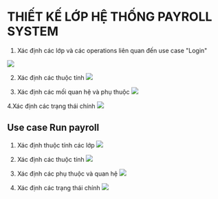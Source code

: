 # THIẾT KẾ LỚP HỆ THỐNG PAYROLL SYSTEM
1. Xác định các lớp và các operations liên quan đến use case "Login"

![](https://www.planttext.com/api/plantuml/png/f55B2i8m4Dtd54FslO0BgRZLLN1LN0pfK8DDKl8fY7Wo5nx9AvYsu8VIAhYRttlptipzUijzG1UYhbc3yeWL0TzvSh15an9D9i3QwiQQ574uCu2Yxp-BUyYo9HGRMoa3Wboh9BrrEu0WxvKrlsCkxAL6a8nEXTD8nYg6GygKnF07-Q1inktdoDZus5otONBz09hMlW3UOgrA30Gn7Pf_evhHbxXqNmK_3776SZ9bz-q70000__y30000)

2. Xác định các thuộc tính
![](https://www.planttext.com/api/plantuml/png/UhzxlqDnIM9HIMbk3bT1Od9sOdggWf9FVdfcde9pVcv1VbvgNecIGZMNWa8qH3JKCnR12KujAijCJerLqDMrKuXsB2t902hFJ4uioSn7IE9I7fnQN0nIvvkO1xGr5wWJeQMM2-4QD6FHdON3LeWTeSMfHGekYIM9IOd5QCR2h4St3u-pKDsDOYmYT22Aq3nifQ04TafcNa5fYHANGsfU2YZ40G000F__0m00)

3. Xác định các mối quan hệ và phụ thuộc
![](https://www.planttext.com/api/plantuml/png/Z95D2i8m44RtEKMMBUW5N4Z5LK4tYWSOqx46saHc9deu5nx9AvXehQ8Lt8JyVEzz8RcUBmKBa8IsKM34azumaag37a_rmjVMRSg9HYT8Sy8gJYmqd8MOSD3YI1-0-UIfobMNxi4rqj4Qd6WEszRANtZ79CSio3xb3OZrBncyjd7GCyZfyTUj22MGqqbHkft_wbyZSnGimK6DRJJsf26CvTrvzXJawXSnKCwFwFnkgZwwtr_-SSlxSeKS6iau61FfN1NeglHnDm000F__0m00)

4.Xác định các trạng thái chính
![](https://www.planttext.com/api/plantuml/png/X9112i8m44NtESMGfT0Bk922A1JSYMx4HMp6Cf0ca4oyd0kFv1LiqbQABRW99FFV8t_UprSPM7cEhH6NrHMAOWELDYZIaMyxo-Z9DbkF6YsJCc4DyXJGGoO36DUGbM8Xc0LdPKWhdYcEyTOIzpJSdM-bM8ncoI6bZh6kCIHsEduaw2-xLsHG_w1a1tWI-QvWREcHFM4OGiCVHd63khAfJFT6paBjKJ7snZoRwRg-0LnaAKgqEktz0m00__y30000)

## Use case Run payroll
1. Xác định thuộc tính các lớp
![](https://www.planttext.com/api/plantuml/png/b5JBYXin4BpxAyISre5TakiSmYvUXnZoCDYGSrlJ7YkhaOpKusGIycKvv9Fo2sdDUgGHVf0r65jITwkgkaj_V_-vzmIEsaPFzY2Ve4PHp9kzjXsYU92a3eeK-aByd0WXDNWlrgf12QvwPrtJRuTFfVnUGpUStKoF-sW8tNlREi_Xinsu6Z-rpGQTZo77rEV3cQqm7Nauu4d91fGX_cO7loOd-6RMaBDQeuieQwHPwno3YibRwmQ-fHZ-JSjOPPGve6TyfOYh3yhJCQZTLq09y3T5kpbZw5ArVdbQ_OHdJoSJ-lRsxJbcfMWz-Wd7n_OjeGk7ui6HseAah7cnjuCaK5Ktj8kt9sZJn7n8MZm6vgp-US77CgyjWUxx7bAssi8LaJ9r_akiIptlKz9GGlTv-mNngHIFVETnrxHD3op16XLYyPReb4raUd-4zAm8cYhRwqj4SOit1JTC5A_lxbuLIPzIxC2F6diXxfb4AQJjv_ni1lyagANOeBQczckRJSByEvlFW1QhpXCsOX7Co2Cn-5aDQx5OEliL9Nq4mvaD6uHvmGOyPjx9_2kTudG5fLYHKwQ-O0fb-0K1hNwCcdRbkboIh23pTCXNuU4b4v-N6DX8Xzou-AO45yJt23KIdjfmvBg0xYhEiLWh7ZQ90V0zJqruQVy1003__mC0)
2. Xác định các thuộc tính
![](https://www.planttext.com/api/plantuml/png/V5DRRjj03FpNAVO2le1G66tY10ZG54QK2r1hrX6y3sF93I84ELa-SgHU8Lp9bbPIxHy988SpmyV--_pwIGo1epK57HgdWYSij04YjOKsU6DklUFqnw3U2wLMEeQ0ZZV0MAhqJK6qH-DRH7hsKbQgtmtnZxjJS9qGHsWtoD0OIhaJOZi4ryL7ST8zbrKONXkDlUfPG0IX1i9B4gEhWKz4h1YUq0bKlw0-tFjWGTnK71gtJvaQtE4vW2FGt7ZtX991AbNZEALvJDsZIEryh4qcTYFbLKkCjXTAT391Xrr9nS2HShaW_Es3Op47fbTP368wWOVDOCQ1nPoCm41e1rDzdwdtH-GNlvkt-Kjh7zsaUy5NCfXTD1FY6Xt-RPXoQeQtZG2xlcWvY76r5-tlvTYeEvUHrI7F8hkbI7BaNQHPf_zR_irqdRsNR8cP7R3zD4PEw0Vq9zeQGpwFZ62vqYmvVIINRsVvr5QhzU8Xb2eIqWNmxCglOhCZlOeR3h1Kn-0rqbNvyxfBjPTp2T9q1yvTdSNpZPHA1-p0ytvd5Ymus0li6m00__y30000)

3. Xác định các phụ thuộc và quan hệ
![](https://www.planttext.com/api/plantuml/png/X99DJiCm48NtEOMNPT4BHAYg-5knG2eSOEeyKIkE7NacaIB4oLXm9Aw07P8qD8Lk4illcpSpJ_xw-DooK92ciXcNngdW6PcsnAoUg0lUsbll9FqHr5kcb0gD6vJLLQvQRuh-5X8CMjnNjVKTm0y-HEoE10bxD2pNexP91PgiRcoK8xN2eEHgP69DAeUGiPpuEdWDvdXPmScgdiGvE1leGAwmk25NxZeML2-EseZGtc8-Tm4BcQO-FqZFlcT3BAEmGsYDnayehv1pcnVnawjqN6Om6Guh_VAhWt4I1Ns0BYylgmDYZxJiSo37fCLuTw5iwd_CQEpT9prtakCvLoTjej_UUmjooNBvQDRhpIApN3KC_WC-oUDVTZRxm6tXYlIQlm400F__0m00)

4. Xác định các trạng thái chính
![](https://www.planttext.com/api/plantuml/png/T951JWCn34NtEONNIBq02rHH8S5kLDGLOk5c31eruupYf5BEng97wXMm9q0HJ7V9___Pidt-EAqbOyfb34uE0qEAGkxbvXLMgpjuwWF1BMm9-mevGYeC4zOKGt2pPw4jvJJGSU3tXt4AiHA9CizMzIUyb35sWy6NW5cD3gjY5pirX7ht9sHSbw8daQQCnDbQckc_ieejP6QqVJPHEv7c6cWIJ8rGJOgtrri9eLuhz8YiAxX7FkmOZpW4tC_RCWMaIgOHoiLno_chqzZAAWXnhphihMXEo88-3v7Tlp5-tQjhMmV_RRgrbh4JVm800F__0m00)
